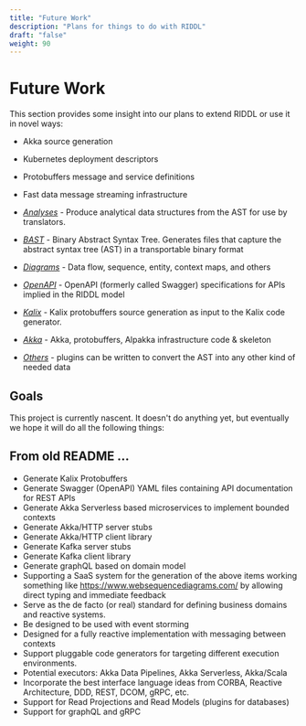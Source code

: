 ```yaml
---
title: "Future Work"
description: "Plans for things to do with RIDDL"
draft: "false"
weight: 90
---
```


# Future Work
This section provides some insight into our plans to extend RIDDL or use it in
novel ways:

* Akka source generation
* Kubernetes deployment descriptors
* Protobuffers message and service definitions
* Fast data message streaming infrastructure


* [_Analyses_](analyses.md) - Produce analytical data structures 
  from the AST for use by translators. 
* [_BAST_](bast.md) - Binary Abstract Syntax Tree. Generates files
  that capture the abstract syntax tree (AST) in a transportable binary format
* [_Diagrams_](diagrams.md) - Data flow, sequence, entity, context
  maps, and others
* [_OpenAPI_](openapi.md) - OpenAPI (formerly called Swagger)
  specifications for APIs implied in the RIDDL model
* [_Kalix_](kalix.md) - Kalix protobuffers source generation 
  as input to the Kalix code generator.
* [_Akka_](akka.md) - Akka, protobuffers, Alpakka 
  infrastructure  code & skeleton
* [_Others_](others.md) - plugins can be written to convert 
  the AST into any other kind of needed data

## Goals
This project is currently nascent. It doesn't do anything yet, but eventually
we hope it will do all the following things:

## From old README ...
* Generate Kalix Protobuffers
* Generate Swagger (OpenAPI) YAML files containing API documentation for
  REST APIs
* Generate Akka Serverless based microservices to implement bounded contexts
* Generate Akka/HTTP server stubs
* Generate Akka/HTTP client library
* Generate Kafka server stubs
* Generate Kafka client library
* Generate graphQL based on domain model
* Supporting a SaaS system for the generation of the above items working
  something like https://www.websequencediagrams.com/ by allowing direct
  typing and immediate feedback
* Serve as the de facto (or real) standard for defining business domains and
  reactive systems.
* Be designed to be used with event storming
* Designed for a fully reactive implementation with messaging between
  contexts
* Support pluggable code generators for targeting different execution
  environments.
* Potential executors:  Akka Data Pipelines, Akka Serverless, Akka/Scala
* Incorporate the best interface language ideas from CORBA, Reactive
  Architecture, DDD, REST, DCOM, gRPC, etc.
* Support for Read Projections and Read Models (plugins for databases)
* Support for graphQL and gRPC
